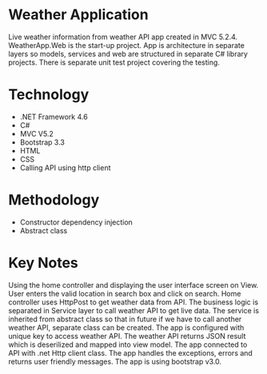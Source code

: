 # Weather Application
Live weather information from weather API app created in MVC 5.2.4. WeatherApp.Web is the start-up project. App is architecture in separate layers so models, services and web are structured in separate C# library projects. There is separate unit test project covering the testing.

# Technology
<ul> 
  <li> .NET Framework 4.6 </li>
  <li> C# </li>
  <li> MVC V5.2 </li>
   <li> Bootstrap 3.3 </li>
  <li> HTML </li>
  <li> CSS </li>
  <li> Calling API using http client </li>
</ul> 

# Methodology  

<ul> 
  <li> Constructor dependency injection</li>
   <li> Abstract class </li>
</ul>
  
# Key Notes
Using the home controller and displaying the user interface screen on View.
User enters the valid location in search box and click on search. 
Home controller uses HttpPost to get weather data from API. 
The business logic is separated in Service layer to call weather API to get live data. 
The service is inherited from abstract class so that in future if we have to call another weather API, separate class can be created.
The app is configured with unique key to access weather API. 
The weather API returns JSON result which is deserilized and mapped into view model.
The app connected to API with .net Http client class. 
The app handles the exceptions, errors and returns user friendly messages. 
The app is using bootstrap v3.0. 

